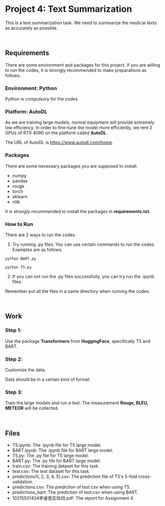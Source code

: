 # Project 4: Text Summarization
This is a text summarization task. We need to summarize the medical texts as accurately as possible.

&nbsp;

## Requirements

There are some environment and packages for this project. If you are willing to run the codes, it is strongly recommended to make preparations as follows.

### Environment: Python

Python is compulsory for the codes.

### Platform: AutoDL

As we are training large models, normal equipment will provide extremely low efficiency. In order to fine-tune the model more efficiently, we rent 2 GPUs of RTX 4090 on the platform called **AutoDL**.

The URL of AutoDL is https://www.autodl.com/home.

### Packages

There are some necessary packages you are supposed to install.

- numpy
- pandas
- rouge
- torch
- sklearn
- nltk

It is strongly recommended to install the packages in **requirements.txt**.

### How to Run

There are 2 ways to run the codes.

1. Try running .py files. You can use certain commands to run the codes. Examples are as follows.

`python BART.py`

`python T5.py`

2. If you can not run the .py files successfully, you can try run the .ipynb files.

Remember put all the files in a same directory when running the codes.

&nbsp;

## Work

### Step 1: 

Use the package **Transformers** from **HuggingFace**, specifically T5 and BART.

### Step 2: 

Customize the data. 

Data should be in a certain kind of format.

### Step 3:

Train the large models and run a test. The measurement **Rouge, BLEU, METEOR** will be collected.

&nbsp;

## Files

- T5.ipynb: The .ipynb file for T5 large model.
- BART.ipynb: The .ipynb file for BART large model.
- T5.py: The .py file for T5 large model.
- BART.py: The .py file for BART large model.
- train.csv: The training dataset for this task.
- test.csv: The test dataset for this task.
- predictions1(, 2, 3, 4, 5).csv: The prediction file of T5's 5-fold cross-validation.
- predictions.csv: The prediction of test.csv when using T5.
- predictions_bart: The prediction of test.csv when using BART.
- 10215501434李睿恩实验四.pdf: The report for Assignment 4.
